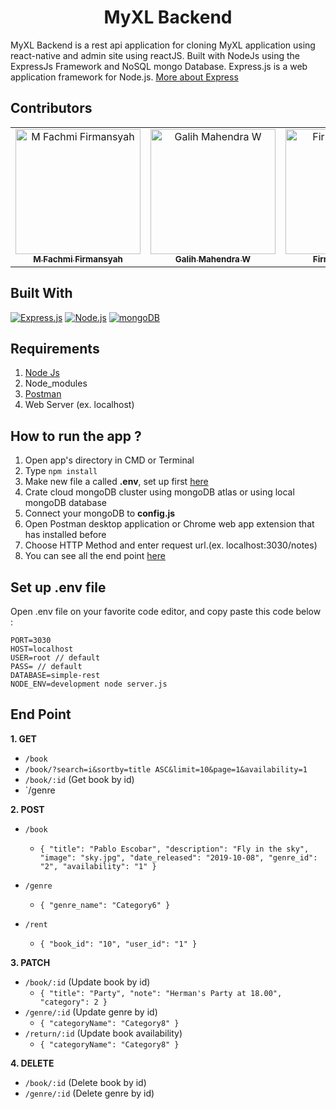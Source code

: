<h1 align="center"><b>MyXL Backend</b></h1>



MyXL Backend is a rest api application for cloning MyXL application using react-native and admin site using reactJS. Built with NodeJs using the ExpressJs Framework and NoSQL mongo Database.
Express.js is a web application framework for Node.js. [More about Express](https://en.wikipedia.org/wiki/Express.js)

## Contributors
<p align="center">
<table border="0">
  <tr>
    <td align="center">
      <a href="https://github.com/firmansyahfachmi">
        <img width="200" src="https://avatars1.githubusercontent.com/firmansyahfachmi" alt="M Fachmi Firmansyah"><br/>
          <sub><b>M Fachmi Firmansyah</b></sub>
      </a>
    </td>
    <td align="center">
      <a href="https://github.com/mahendragalih26">
        <img width="200" src="https://avatars1.githubusercontent.com/mahendragalih26" alt="Galih Mahendra W"><br/>
          <sub><b>Galih Mahendra W</b></sub>
      </a>
    </td>
    <td align="center">
      <a href="https://github.com/rozy97">
        <img width="200" src="https://avatars1.githubusercontent.com/rozy97" alt="Firmansyah Rozy"><br/>
          <sub><b>Firmansyah Rozy</b></sub>
      </a>
    </td>
    <td align="center">
      <a href="https://github.com/Gimindika">
        <img width="200" src="https://avatars1.githubusercontent.com/Gimindika" alt="Gerrit Indika Mulya"><br/>
          <sub><b>Gerrit Indika Mulya</b></sub>
      </a>
    </td>
  </tr>
</table>
</p>


## Built With
[![Express.js](https://img.shields.io/badge/Express.js-4.x-orange.svg?style=rounded-square)](https://expressjs.com/en/starter/installing.html)
[![Node.js](https://img.shields.io/badge/Node.js-v.10.16-green.svg?style=rounded-square)](https://nodejs.org/)
[![mongoDB](https://img.shields.io/badge/mongoDB-4.2-lightgreen)](https://mongodb.com)

## Requirements
1. <a href="https://nodejs.org/en/download/">Node Js</a>
2. Node_modules
3. <a href="https://www.getpostman.com/">Postman</a>
4. Web Server (ex. localhost)

## How to run the app ?
1. Open app's directory in CMD or Terminal
2. Type `npm install`
3. Make new file a called **.env**, set up first [here](#set-up-env-file)
4. Crate cloud mongoDB cluster using mongoDB atlas or using local mongoDB database
5. Connect your mongoDB to **config.js**
6. Open Postman desktop application or Chrome web app extension that has installed before
7. Choose HTTP Method and enter request url.(ex. localhost:3030/notes)
8. You can see all the end point [here](#end-point)

## Set up .env file
Open .env file on your favorite code editor, and copy paste this code below :
```
PORT=3030
HOST=localhost
USER=root // default
PASS= // default
DATABASE=simple-rest
NODE_ENV=development node server.js
```

## End Point
**1. GET**
* `/book`
* `/book/?search=i&sortby=title ASC&limit=10&page=1&availability=1`
* `/book/:id` (Get book by id)
* `/genre

**2. POST**
* `/book`
    * ``` { "title": "Pablo Escobar", "description": "Fly in the sky", "image": "sky.jpg", "date_released": "2019-10-08", "genre_id": "2", "availability": "1" } ```

* `/genre`
    * ``` { "genre_name": "Category6" } ```
    
* `/rent`
   * ``` { "book_id": "10", "user_id": "1" } ```

**3. PATCH**
* `/book/:id` (Update book by id)
   * ``` { "title": "Party", "note": "Herman's Party at 18.00", "category": 2 } ```
* `/genre/:id` (Update genre by id)
   * ``` { "categoryName": "Category8" } ```
* `/return/:id` (Update book availability)
   * ``` { "categoryName": "Category8" } ```

**4. DELETE**
* `/book/:id` (Delete book by id)
* `/genre/:id` (Delete genre by id)

